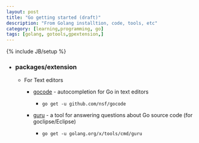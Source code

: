 ```yaml
---
layout: post
title: "Go getting started (draft)"
description: "From Golang installtion, code, tools, etc"
category: [learning,programming, go]
tags: [golang, gotools,gpextension,]
---
```

{% include JB/setup %}




- ### packages/extension


  - For Text editors

    - [gocode](https://godoc.org/golang.org/x/tools/cmd/guru) - autocompletion for Go in text editors

      - ```
        go get -u github.com/nsf/gocode
        ```
    - [guru](https://godoc.org/golang.org/x/tools/cmd/guru) - a tool for answering questions about Go source code (for goclipse/Eclipse)

      - ```
        go get -u golang.org/x/tools/cmd/guru 
        ```
